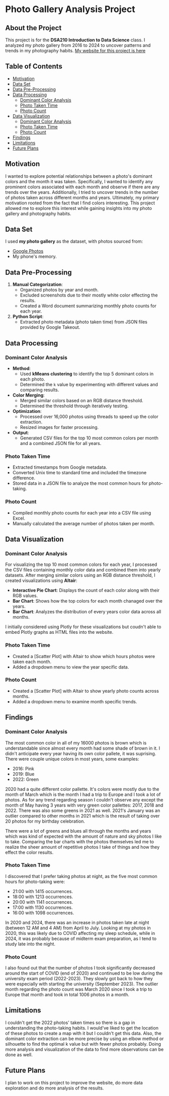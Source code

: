 
# Photo Gallery Analysis Project

## About the Project
This project is for the **DSA210 Introduction to Data Science** class. I analyzed my photo gallery from 2016 to 2024 to uncover patterns and trends in my photography habits. [My website for this project is here](https://zeynep-0.github.io/DSA210-Project/index.html#)

## Table of Contents

- [Motivation](#motivation)
- [Data Set](#data-set)
- [Data Pre-Processing](#data-pre-processing)
- [Data Processing](#data-processing)
  - [Dominant Color Analysis](#dominant-color-analysis)
  - [Photo Taken Time](#photo-taken-time)
  - [Photo Count](#photo-count)
- [Data Visualization](#data-visualization)
  - [Dominant Color Analysis](#dominant-color-analysis-1)
  - [Photo Taken Time](#photo-taken-time-1)
  - [Photo Count](#photo-count-1)
- [Findings](#findings)
- [Limitations](#limitations)
- [Future Plans](#future-plans)

## Motivation
I wanted to explore potential relationships between a photo's dominant colors and the month it was taken. Specifically, I wanted to identify any prominent colors associated with each month and observe if there are any trends over the years. Additionally, I tried to uncover trends in the number of photos taken across different months and years. Ultimately, my primary motivation rooted from the fact that I find colors interesting. This project allowed me to explore this interest while gaining insights into my photo gallery and photography habits.



## Data Set
I used **my photo gallery** as the dataset, with photos sourced from:
- [Google Photos](https://photos.google.com/)
- My phone's memory.


## Data Pre-Processing
1. **Manual Categorization**:
   - Organized photos by year and month.
   - Excluded screenshots due to their mostly white color effecting the results.
   - Created a Word document summarizing monthly photo counts for each year.
2. **Python Script**:
   - Extracted photo metadata (photo taken time) from JSON files provided by Google Takeout.
  

## Data Processing

### Dominant Color Analysis
- **Method**:
  - Used **kMeans clustering** to identify the top 5 dominant colors in each photo.
  - Determined the `k` value by experimenting with different values and comparing results.
- **Color Merging**:
  - Merged similar colors based on an RGB distance threshold.
  - Determined the threshold through iteratively testing.
- **Optimization**:
  - Processed over 16,000 photos using threads to speed up the color extraction.
  - Resized images for faster processing.
- **Output**:
  - Generated CSV files for the top 10 most common colors per month and a combined JSON file for all years.

### Photo Taken Time
- Extracted timestamps from Google metadata.
- Converted Unix time to standard time and included the timezone difference.
- Stored data in a JSON file to analyze the most common hours for photo-taking.

### Photo Count
- Compiled monthly photo counts for each year into a CSV file using Excel.
- Manually calculated the average number of photos taken per month.

## Data Visualization

### Dominant Color Analysis
For visualizing the top 10 most common colors for each year, I processed the CSV files containing monthly color data and combined them into yearly datasets. After merging similar colors using an RGB distance threshold, I created visualizations using **Altair**:

- **Interactive Pie Chart**: Displays the count of each color along with their RGB values.
- **Bar Chart**: Shows how the top colors for each month chanaged over the years.
- **Bar Chart**: Analyzes the distribution of every years color data across all months.

I initially considered using Plotly for these visualizations but coudn't able to embed Plotly graphs as HTML files into the website. 

### Photo Taken Time
- Created a [Scatter Plot] with Altair to show which hours photos were taken each month.
- Added a dropdown menu to view the year specific data.

### Photo Count
- Created a [Scatter Plot] with Altair to show yearly photo counts across months.
- Added a dropdown menu to examine month specific trends.

## Findings
### Dominant Color Analysis

The most common color in all of my 16000 photos is brown which is understandable since almost every month had some shade of brown in it. I didn't anticipate every year having its own color pallete, it was suprising. There were couple unique colors in most years, some examples:
                  
- 2016: Pink
- 2019: Blue
- 2022: Green
  
2020 had a quite different color pallette. It's colors were mostly due to the month of March which is the month I had a trip to Europe and I took a lot of photos.
As for any trend regarding season I couldn't observe any except the month of May having 3 years with very green color pallettes: 2017, 2018 and 2022. There was also some greens in 2021 as well. 2021's January was an outlier compared to other months in 2021 which is the result of taking over 20 photos for my birthday celebration.

There were a lot of greens and blues all through the months and years which was kind of expected with the amount of nature and sky photos I like to take. Comparing the bar charts with the photos themselves led me to realize the sheer amount of repetitive photos I take of things and how they effect the color results.
                  

### Photo Taken Time

I discovered that I prefer taking photos at night, as the five most common hours for photo-taking were:
- 21:00 with 1415 occurrences.
- 18:00 with 1213 occurrences.
- 20:00 with 1141 occurrences.
- 17:00 with 1130 occurrences.
- 16:00 with 1098 occurrences.

In 2020 and 2024, there was an increase in photos taken late at night (between 12 AM and 4 AM) from April to July. Looking at my photos in 2020, this was likely due to COVID affecting my sleep schedule, while in 2024, it was probably because of midterm exam preparation, as I tend to study late into the night.


### Photo Count
I also found out that the number of photos I took significantly decreased around the start of COVID (end of 2020) and continued to be low during the university exam period (2022-2023). They slowly got back to how they were especially with starting the university (September 2023). The outlier month regarding the photo count was March 2020 since I took a trip to Europe that month and took in total 1006 photos in a month.


## Limitations 
I couldn't get the 2022 photos' taken times so there is a gap in understanding the photo-taking habits. I would've liked to get the location of these photos to create a map with it but I couldn't get this data. Also, the dominant color extraction can be more precise by using an elbow method or silhouette to find the optimal k value but with fewer photos probably. Doing more analysis and visualization of the data to find more observations can be done as well.

## Future Plans
I plan to work on this project to improve the website, do more data exploration and do more analysis of the results.
